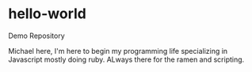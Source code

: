 # hello-world
Demo Repository


Michael here, I'm here to begin my programming life specializing in Javascript mostly doing ruby.
ALways there for the ramen and scripting.
